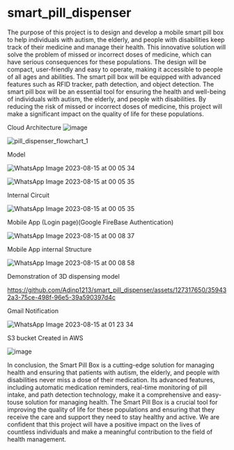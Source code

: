 # smart_pill_dispenser 
 
The purpose of this project is to design and develop a mobile smart pill box to help individuals
with autism, the elderly, and people with disabilities keep track of their medicine and manage
their health. This innovative solution will solve the problem of missed or incorrect doses of
medicine, which can have serious consequences for these populations. The design will be
compact, user-friendly and easy to operate, making it accessible to people of all ages and
abilities. The smart pill box will be equipped with advanced features such as RFID tracker,
path detection, and object detection.
The smart pill box will be an essential tool for ensuring the health and well-being of individuals
with autism, the elderly, and people with disabilities. By reducing the risk of missed or incorrect
doses of medicine, this project will make a significant impact on the quality of life for these
populations.

 Cloud Architecture
 ![image](https://github.com/Adinp1213/smart_pill_dispenser/assets/127317650/d20be271-107d-4f70-8a9c-9a460be2e7fd)

 ![pill_dispenser_flowchart_1](https://github.com/Adinp1213/smart_pill_dispenser/assets/127317650/18cefd1b-41a9-40d0-be0c-22938f92d062)

Model

 ![WhatsApp Image 2023-08-15 at 00 05 34](https://github.com/Adinp1213/smart_pill_dispenser/assets/127317650/3de2fc53-8d88-4f18-9dcb-eace0dee35b5)

 ![WhatsApp Image 2023-08-15 at 00 05 35](https://github.com/Adinp1213/smart_pill_dispenser/assets/127317650/d9bb251f-2f28-40bc-8b6c-3aadbcdb185a)

 Internal Circuit

 ![WhatsApp Image 2023-08-15 at 00 05 35](https://github.com/Adinp1213/smart_pill_dispenser/assets/127317650/14051772-ae53-4794-ae35-921421781379)

 Mobile App (Login page)(Google FireBase Authentication)

 ![WhatsApp Image 2023-08-15 at 00 08 37](https://github.com/Adinp1213/smart_pill_dispenser/assets/127317650/afc0dead-1fea-48e5-8109-bd3892f64dd6)

 Mobile App internal Structure

 ![WhatsApp Image 2023-08-15 at 00 08 58](https://github.com/Adinp1213/smart_pill_dispenser/assets/127317650/1cf69cf7-896c-4e42-8512-b517c1209cdb)

 Demonstration of 3D dispensing model

https://github.com/Adinp1213/smart_pill_dispenser/assets/127317650/359432a3-75ce-498f-96e5-39a590397d4c

Gmail Notification

![WhatsApp Image 2023-08-15 at 01 23 34](https://github.com/Adinp1213/smart_pill_dispenser/assets/127317650/75eed1a8-a6b4-404c-aa06-8748ce77cbab)

S3 bucket Created in AWS

![image](https://github.com/Adinp1213/smart_pill_dispenser/assets/127317650/b853da7c-9598-4a94-9eb2-9ede5d1d776d)

In conclusion, the Smart Pill Box is a cutting-edge solution for managing health and ensuring
that patients with autism, the elderly, and people with disabilities never miss a dose of their
medication. Its advanced features, including automatic medication reminders, real-time
monitoring of pill intake, and path detection technology, make it a comprehensive and easy-touse solution for managing health. The Smart Pill Box is a crucial tool for improving the quality of
life for these populations and ensuring that they receive the care and support they need to stay
healthy and active. We are confident that this project will have a positive impact on the lives of
countless individuals and make a meaningful contribution to the field of health management.


